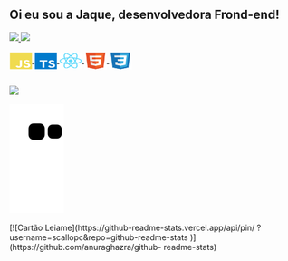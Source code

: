 ## Oi eu sou a Jaque, desenvolvedora Frond-end!
<div>
  <a href="https://github.com/scallopc">
  <img height="170em" src="https://github-readme-stats.vercel.app/api?username=scallopc&show_icons=true&theme=swift&include_all_commits=true&count_private=true"/>
  <img height="170em" src="https://github-readme-stats.vercel.app/api/top-langs/?username=scallopc&layout=compact&langs_count=7&theme=swift"/>
</div>
<div><br>
  <img align="center" alt="Rafa-Js" height="30" width="40" src="https://raw.githubusercontent.com/devicons/devicon/master/icons/javascript/javascript-plain.svg">
  <img align="center" alt="Rafa-Ts" height="30" width="40" src="https://raw.githubusercontent.com/devicons/devicon/master/icons/typescript/typescript-plain.svg">
  <img align="center" alt="Rafa-React" height="30" width="40" src="https://raw.githubusercontent.com/devicons/devicon/master/icons/react/react-original.svg">
  <img align="center" alt="Rafa-HTML" height="30" width="40" src="https://raw.githubusercontent.com/devicons/devicon/master/icons/html5/html5-original.svg">
  <img align="center" alt="Rafa-CSS" height="30" width="40" src="https://raw.githubusercontent.com/devicons/devicon/master/icons/css3/css3-original.svg">
</div>
  
  ##
 
<div> 
  <a href="https://www.linkedin.com/in/jaquelinepcosta" target="_blank"><img src="https://img.shields.io/badge/-LinkedIn-%230077B5?style=for-the-badge&logo=linkedin&logoColor=white" target="_blank"></a> 
 
   ![Snake animation](https://github.com/scallopc/scallopc/blob/output/github-contribution-grid-snake.svg)

  
</div>
  [![Cartão Leiame](https://github-readme-stats.vercel.app/api/pin/ ?username=scallopc&repo=github-readme-stats )](https://github.com/anuraghazra/github- readme-stats)

